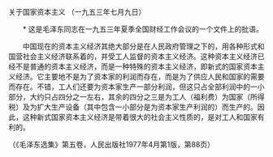 关于国家资本主义
（一九五三年七月九日）

　　* 这是毛泽东同志在一九五三年夏季全国财经工作会议的一个文件上的批语。 

　　中国现在的资本主义经济其绝大部分是在人民政府管理之下的，用各种形式和国营社会主义经济联系着的，并受工人监督的资本主义经济。这种资本主义经济已经不是普通的资本主义经济，而是一种特殊的资本主义经济，即新式的国家资本主义经济。它主要地不是为了资本家的利润而存在，而是为了供应人民和国家的需要而存在。不错，工人们还要为资本家生产一部分利润，但这只占全部利润中的一小部分，大约只占四分之一左右，其余的四分之三是为工人（福利费）为国家（所得税）及为扩大生产设备（其中包含一小部分是为资本家生产利润的）而生产的。因此，这种新式国家资本主义经济是带着很大的社会主义性质的，是对工人和国家有利的。 

（《毛泽东选集》第五卷，人民出版社1977年4月第1版，第88页） 


 

　　 


